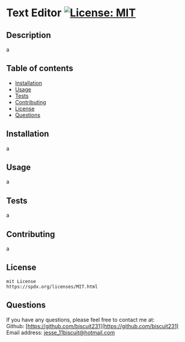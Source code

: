 
  # Text Editor    [![License: MIT](https://img.shields.io/badge/License-MIT-yellow.svg)](https://opensource.org/licenses/MIT)

  ## Description

  a

  ## Table of contents

  * [Installation](#Installation)
  * [Usage](#Usage)
  * [Tests](#Tests)
  * [Contributing](#Contributing)
  * [License](#License)
  * [Questions](#Questions)

  
  ## Installation 

  a

  ## Usage 

  a

  ## Tests 

  a

  ## Contributing 

  a

  ## License 
  
    mit License
    https://spdx.org/licenses/MIT.html
    

  ## Questions 

  If you have any questions, please feel free to contact me at:        
  Github: [https://github.com/biscuit231](https://github.com/biscuit231)         
  Email address: jesse_11biscuit@hotmail.com        

